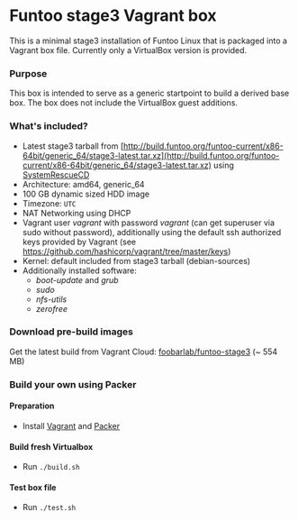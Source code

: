 # Funtoo stage3 Vagrant box

This is a minimal stage3 installation of Funtoo Linux that is packaged into a Vagrant box file. Currently only a VirtualBox version is provided.

### Purpose

This box is intended to serve as a generic startpoint to build a derived base box. The box does not include the VirtualBox guest additions.

### What's included?

 - Latest stage3 tarball from [http://build.funtoo.org/funtoo-current/x86-64bit/generic_64/stage3-latest.tar.xz](http://build.funtoo.org/funtoo-current/x86-64bit/generic_64/stage3-latest.tar.xz) using [SystemRescueCD](http://www.system-rescue-cd.org)
 - Architecture: amd64, generic_64
 - 100 GB dynamic sized HDD image
 - Timezone: ```UTC```
 - NAT Networking using DHCP
 - Vagrant user *vagrant* with password *vagrant* (can get superuser via sudo without password), additionally using the default ssh authorized keys provided by Vagrant (see https://github.com/hashicorp/vagrant/tree/master/keys) 
 - Kernel: default included from stage3 tarball (debian-sources)
 - Additionally installed software:
   - *boot-update* and *grub*
   - *sudo*
   - *nfs-utils*
   - *zerofree*

### Download pre-build images

Get the latest build from Vagrant Cloud: [foobarlab/funtoo-stage3](https://app.vagrantup.com/foobarlab/boxes/funtoo-stage3) (~ 554 MB)

### Build your own using Packer

#### Preparation

 - Install [Vagrant](https://www.vagrantup.com/) and [Packer](https://www.packer.io/)

#### Build fresh Virtualbox

 - Run ```./build.sh```
 
#### Test box file

 - Run ```./test.sh```
